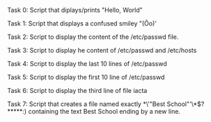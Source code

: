 Task 0: Script that diplays/prints "Hello, World"

Task 1: Script that displays a confused smiley "(Ôo)'

Task 2: Script to display the content of the /etc/passwd file.

Task 3: Script to display he content of /etc/passwd and /etc/hosts

Task 4: Script to display the last 10 lines of /etc/passwd

Task 5: Script to display the first 10 line of /etc/passwd

Task 6: Script to display the third line of file iacta 

Task 7: Script that creates a file named exactly \*\\'"Best School"\'\\*$\?\*\*\*\*\*:) containing the text Best School ending by a new line.


